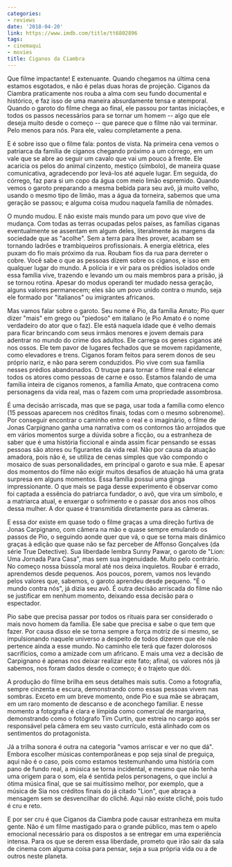 ```yaml
---
categories:
- reviews
date: '2018-04-20'
link: https://www.imdb.com/title/tt6802896
tags:
- cinemaqui
- movies
title: Ciganos da Ciambra
---
```


Que filme impactante! E extenuante. Quando chegamos na última cena estamos esgotados, e não é pelas duas horas de projeção. Ciganos da Ciambra praticamente nos rouba a alma com seu fundo documental e histórico, e faz isso de uma maneira absurdamente tensa e atemporal. Quando o garoto do filme chega ao final, ele passou por tantas iniciações, e todos os passos necessários para se tornar um homem -- algo que ele deseja muito desde o começo -- que parece que o filme não vai terminar. Pelo menos para nós. Para ele, valeu completamente a pena.

E é sobre isso que o filme fala: pontos de vista. Na primeira cena vemos o patriarca da família de ciganos chegando próximo a um córrego, em um vale que se abre ao seguir um cavalo que vai um pouco à frente. Ele acaricia os pelos do animal cinzento, mestiço (símbolo), de maneira quase comunicativa, agradecendo por levá-los até aquele lugar. Em seguida, do córrego, faz para si um copo da água com meio limão espremido. Quando vemos o garoto preparando a mesma bebida para seu avô, já muito velho, usando o mesmo tipo de limão, mas a água da torneira, sabemos que uma geração se passou; e alguma coisa mudou naquela família de nômades.

O mundo mudou. E não existe mais mundo para um povo que vive de mudança. Com todas as terras ocupadas pelos países, as famílias ciganas eventualmente se assentam em algum deles, literalmente às margens da sociedade que as "acolhe". Sem a terra para lhes prover, acabam se tornando ladrões e trambiqueiros profissionais. A energia elétrica, eles puxam do fio mais próximo da rua. Roubam fios da rua para derreter o cobre. Você sabe o que as pessoas dizem sobre os ciganos, e isso em qualquer lugar do mundo. A polícia ir e vir para os prédios isolados onde essa família vive, trazendo e levando um ou mais membros para a prisão, já se tornou rotina. Apesar do modus operandi ter mudado nessa geração, alguns valores permanecem; eles são um povo unido contra o mundo, seja ele formado por "italianos" ou imigrantes africanos.

Mas vamos falar sobre o garoto. Seu nome é Pio, da família Amato; Pio quer dizer "mais" em grego ou "piedoso" em italiano (e Pio Amato é o nome verdadeiro do ator que o faz). Ele está naquela idade que é velho demais para ficar brincando com seus irmãos menores e jovem demais para adentrar no mundo do crime dos adultos. Ele carrega os genes ciganos até nos ossos. Ele tem pavor de lugares fechados que se movem rapidamente, como elevadores e trens. Ciganos foram feitos para serem donos de seu próprio nariz, e não para serem conduzidos. Pio vive com sua família nesses prédios abandonados. O truque para tornar o filme real é elencar todos os atores como pessoas de carne e osso. Estamos falando de uma família inteira de ciganos romenos, a família Amato, que contracena como personagens da vida real, mas o fazem com uma propriedade assombrosa.

É uma decisão arriscada, mas que se paga, usar toda a família como elenco (15 pessoas aparecem nos créditos finais, todas com o mesmo sobrenome). Por conseguir encontrar o caminho entre o real e o imaginário, o filme de Jonas Carpignano ganha uma narrativa com os contornos tão arrojados que em vários momentos surge a dúvida sobre a ficção, ou a estranheza de saber que é uma história ficcional e ainda assim ficar pensando se essas pessoas são atores ou figurantes da vida real. Não por causa da atuação amadora, pois não é, se utiliza de cenas simples que vão compondo o mosaico de suas personalidades, em principal o garoto e sua mãe. E apesar dos momentos do filme não exigir muitos desafios de atuação há uma grata surpresa em alguns momentos. Essa família possui uma ginga impressionante. O que mais se paga desse experimento é observar como foi captada a essência do patriarca fundador, o avô, que vira um símbolo, e a matriarca atual, e enxergar o sofrimento e o passar dos anos nos olhos dessa mulher. A dor quase é transmitida diretamente para as câmeras.

E essa dor existe em quase todo o filme graças a uma direção furtiva de Jonas Carpignano, com câmera na mão e quase sempre emulando os passos de Pio, o seguindo aonde quer que vá, o que se torna mais dinâmico graças à edição que quase não se faz perceber de Affonso Gonçalves (da série True Detective). Sua liberdade lembra Sunny Pawar, o garoto de "Lion: Uma Jornada Para Casa", mas sem sua ingenuidade. Muito pelo contrário. No começo nossa bússola moral até nos deixa inquietos. Roubar é errado, aprendemos desde pequenos. Aos poucos, porem, vamos nos levando pelos valores que, sabemos, o garoto aprendeu desde pequeno. "É o mundo contra nós", já dizia seu avô. É outra decisão arriscada do filme não se justificar em nenhum momento, deixando essa decisão para o espectador.

Pio sabe que precisa passar por todos os rituais para ser considerado o mais novo homem da família. Ele sabe que precisa e sabe o que tem que fazer. Por causa disso ele se torna sempre a força motriz de si mesmo, se impulsionando naquele universo a despeito de todos dizerem que ele não pertence ainda a esse mundo. No caminho ele terá que fazer dolorosos sacrifícios, como a amizade com um africano. E mais uma vez a decisão de Carpignano é apenas nos deixar realizar este fato; afinal, os valores nós já sabemos, nos foram dados desde o começo; é o trajeto que dói.

A produção do filme brilha em seus detalhes mais sutis. Como a fotografia, sempre cinzenta e escura, demonstrando como essas pessoas vivem nas sombras. Exceto em um breve momento, onde Pio e sua mãe se abraçam, em um raro momento de descanso e de aconchego familiar. E nesse momento a fotografia é clara e límpida como comercial de margarina, demonstrando como o fotógrafo Tim Curtin, que estreia no cargo após ser responsável pela câmera em seu vasto currículo, está alinhado com os sentimentos do protagonista.

Já a trilha sonora é outra na categoria "vamos arriscar e ver no que dá". Embora escolher músicas contemporâneas e pop seja sinal de preguiça, aqui não é o caso, pois como estamos testemunhando uma história com pano de fundo real, a música se torna incidental, e mesmo que não tenha uma origem para o som, ela é sentida pelos personagens, o que inclui a ótima música final, que se sai muitíssimo melhor, por exemplo, que a música de Sia nos créditos finais do já citado "Lion", que abraça a mensagem sem se desvencilhar do clichê. Aqui não existe clichê, pois tudo é cru e reto.

E por ser cru é que Ciganos da Ciambra pode causar estranheza em muita gente. Não é um filme mastigado para o grande público, mas tem o apelo emocional necessário para os dispostos a se entregar em uma experiência intensa. Para os que se derem essa liberdade, prometo que irão sair da sala de cinema com alguma coisa para pensar, seja a sua própria vida ou a de outros neste planeta.